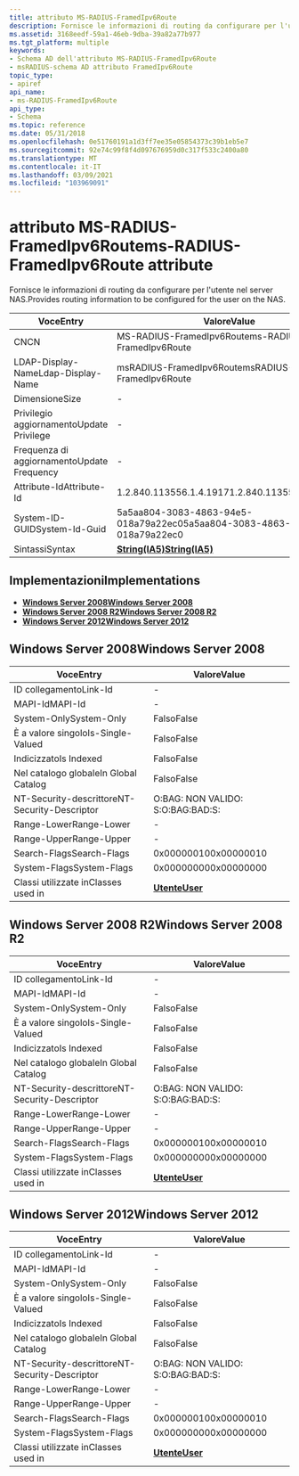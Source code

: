 ```yaml
---
title: attributo MS-RADIUS-FramedIpv6Route
description: Fornisce le informazioni di routing da configurare per l'utente nel server NAS. | attributo MS-RADIUS-FramedIpv6Route
ms.assetid: 3168eedf-59a1-46eb-9dba-39a82a77b977
ms.tgt_platform: multiple
keywords:
- Schema AD dell'attributo MS-RADIUS-FramedIpv6Route
- msRADIUS-schema AD attributo FramedIpv6Route
topic_type:
- apiref
api_name:
- ms-RADIUS-FramedIpv6Route
api_type:
- Schema
ms.topic: reference
ms.date: 05/31/2018
ms.openlocfilehash: 0e51760191a1d3ff7ee35e05854373c39b1eb5e7
ms.sourcegitcommit: 92e74c99f8f4d097676959d0c317f533c2400a80
ms.translationtype: MT
ms.contentlocale: it-IT
ms.lasthandoff: 03/09/2021
ms.locfileid: "103969091"
---
```

# <a name="ms-radius-framedipv6route-attribute"></a><span data-ttu-id="ba8db-106">attributo MS-RADIUS-FramedIpv6Route</span><span class="sxs-lookup"><span data-stu-id="ba8db-106">ms-RADIUS-FramedIpv6Route attribute</span></span>

<span data-ttu-id="ba8db-107">Fornisce le informazioni di routing da configurare per l'utente nel server NAS.</span><span class="sxs-lookup"><span data-stu-id="ba8db-107">Provides routing information to be configured for the user on the NAS.</span></span>



| <span data-ttu-id="ba8db-108">Voce</span><span class="sxs-lookup"><span data-stu-id="ba8db-108">Entry</span></span> | <span data-ttu-id="ba8db-109">Valore</span><span class="sxs-lookup"><span data-stu-id="ba8db-109">Value</span></span> |
|-------------------|--------------------------------------|
| <span data-ttu-id="ba8db-110">CN</span><span class="sxs-lookup"><span data-stu-id="ba8db-110">CN</span></span>                | <span data-ttu-id="ba8db-111">MS-RADIUS-FramedIpv6Route</span><span class="sxs-lookup"><span data-stu-id="ba8db-111">ms-RADIUS-FramedIpv6Route</span></span>            |
| <span data-ttu-id="ba8db-112">LDAP-Display-Name</span><span class="sxs-lookup"><span data-stu-id="ba8db-112">Ldap-Display-Name</span></span> | <span data-ttu-id="ba8db-113">msRADIUS-FramedIpv6Route</span><span class="sxs-lookup"><span data-stu-id="ba8db-113">msRADIUS-FramedIpv6Route</span></span>             |
| <span data-ttu-id="ba8db-114">Dimensione</span><span class="sxs-lookup"><span data-stu-id="ba8db-114">Size</span></span>              | \-                                   |
| <span data-ttu-id="ba8db-115">Privilegio aggiornamento</span><span class="sxs-lookup"><span data-stu-id="ba8db-115">Update Privilege</span></span>  | \-                                   |
| <span data-ttu-id="ba8db-116">Frequenza di aggiornamento</span><span class="sxs-lookup"><span data-stu-id="ba8db-116">Update Frequency</span></span>  | \-                                   |
| <span data-ttu-id="ba8db-117">Attribute-Id</span><span class="sxs-lookup"><span data-stu-id="ba8db-117">Attribute-Id</span></span>      | <span data-ttu-id="ba8db-118">1.2.840.113556.1.4.1917</span><span class="sxs-lookup"><span data-stu-id="ba8db-118">1.2.840.113556.1.4.1917</span></span>              |
| <span data-ttu-id="ba8db-119">System-ID-GUID</span><span class="sxs-lookup"><span data-stu-id="ba8db-119">System-Id-Guid</span></span>    | <span data-ttu-id="ba8db-120">5a5aa804-3083-4863-94e5-018a79a22ec0</span><span class="sxs-lookup"><span data-stu-id="ba8db-120">5a5aa804-3083-4863-94e5-018a79a22ec0</span></span> |
| <span data-ttu-id="ba8db-121">Sintassi</span><span class="sxs-lookup"><span data-stu-id="ba8db-121">Syntax</span></span>            | [<span data-ttu-id="ba8db-122">**String(IA5)**</span><span class="sxs-lookup"><span data-stu-id="ba8db-122">**String(IA5)**</span></span>](s-string-ia5.md)  |



## <a name="implementations"></a><span data-ttu-id="ba8db-123">Implementazioni</span><span class="sxs-lookup"><span data-stu-id="ba8db-123">Implementations</span></span>

-   [<span data-ttu-id="ba8db-124">**Windows Server 2008**</span><span class="sxs-lookup"><span data-stu-id="ba8db-124">**Windows Server 2008**</span></span>](#windows-server-2008)
-   [<span data-ttu-id="ba8db-125">**Windows Server 2008 R2**</span><span class="sxs-lookup"><span data-stu-id="ba8db-125">**Windows Server 2008 R2**</span></span>](#windows-server-2008-r2)
-   [<span data-ttu-id="ba8db-126">**Windows Server 2012**</span><span class="sxs-lookup"><span data-stu-id="ba8db-126">**Windows Server 2012**</span></span>](#windows-server-2012)

## <a name="windows-server-2008"></a><span data-ttu-id="ba8db-127">Windows Server 2008</span><span class="sxs-lookup"><span data-stu-id="ba8db-127">Windows Server 2008</span></span>



| <span data-ttu-id="ba8db-128">Voce</span><span class="sxs-lookup"><span data-stu-id="ba8db-128">Entry</span></span> | <span data-ttu-id="ba8db-129">Valore</span><span class="sxs-lookup"><span data-stu-id="ba8db-129">Value</span></span> |
|------------------------|-----------------------------------|
| <span data-ttu-id="ba8db-130">ID collegamento</span><span class="sxs-lookup"><span data-stu-id="ba8db-130">Link-Id</span></span>                | \-                                |
| <span data-ttu-id="ba8db-131">MAPI-Id</span><span class="sxs-lookup"><span data-stu-id="ba8db-131">MAPI-Id</span></span>                | \-                                |
| <span data-ttu-id="ba8db-132">System-Only</span><span class="sxs-lookup"><span data-stu-id="ba8db-132">System-Only</span></span>            | <span data-ttu-id="ba8db-133">Falso</span><span class="sxs-lookup"><span data-stu-id="ba8db-133">False</span></span>                             |
| <span data-ttu-id="ba8db-134">È a valore singolo</span><span class="sxs-lookup"><span data-stu-id="ba8db-134">Is-Single-Valued</span></span>       | <span data-ttu-id="ba8db-135">Falso</span><span class="sxs-lookup"><span data-stu-id="ba8db-135">False</span></span>                             |
| <span data-ttu-id="ba8db-136">Indicizzato</span><span class="sxs-lookup"><span data-stu-id="ba8db-136">Is Indexed</span></span>             | <span data-ttu-id="ba8db-137">Falso</span><span class="sxs-lookup"><span data-stu-id="ba8db-137">False</span></span>                             |
| <span data-ttu-id="ba8db-138">Nel catalogo globale</span><span class="sxs-lookup"><span data-stu-id="ba8db-138">In Global Catalog</span></span>      | <span data-ttu-id="ba8db-139">Falso</span><span class="sxs-lookup"><span data-stu-id="ba8db-139">False</span></span>                             |
| <span data-ttu-id="ba8db-140">NT-Security-descrittore</span><span class="sxs-lookup"><span data-stu-id="ba8db-140">NT-Security-Descriptor</span></span> | <span data-ttu-id="ba8db-141">O:BAG: NON VALIDO: S:</span><span class="sxs-lookup"><span data-stu-id="ba8db-141">O:BAG:BAD:S:</span></span>                      |
| <span data-ttu-id="ba8db-142">Range-Lower</span><span class="sxs-lookup"><span data-stu-id="ba8db-142">Range-Lower</span></span>            | \-                                |
| <span data-ttu-id="ba8db-143">Range-Upper</span><span class="sxs-lookup"><span data-stu-id="ba8db-143">Range-Upper</span></span>            | \-                                |
| <span data-ttu-id="ba8db-144">Search-Flags</span><span class="sxs-lookup"><span data-stu-id="ba8db-144">Search-Flags</span></span>           | <span data-ttu-id="ba8db-145">0x00000010</span><span class="sxs-lookup"><span data-stu-id="ba8db-145">0x00000010</span></span>                        |
| <span data-ttu-id="ba8db-146">System-Flags</span><span class="sxs-lookup"><span data-stu-id="ba8db-146">System-Flags</span></span>           | <span data-ttu-id="ba8db-147">0x00000000</span><span class="sxs-lookup"><span data-stu-id="ba8db-147">0x00000000</span></span>                        |
| <span data-ttu-id="ba8db-148">Classi utilizzate in</span><span class="sxs-lookup"><span data-stu-id="ba8db-148">Classes used in</span></span>        | [<span data-ttu-id="ba8db-149">**Utente**</span><span class="sxs-lookup"><span data-stu-id="ba8db-149">**User**</span></span>](c-user.md)<br/> |



## <a name="windows-server-2008-r2"></a><span data-ttu-id="ba8db-150">Windows Server 2008 R2</span><span class="sxs-lookup"><span data-stu-id="ba8db-150">Windows Server 2008 R2</span></span>



| <span data-ttu-id="ba8db-151">Voce</span><span class="sxs-lookup"><span data-stu-id="ba8db-151">Entry</span></span> | <span data-ttu-id="ba8db-152">Valore</span><span class="sxs-lookup"><span data-stu-id="ba8db-152">Value</span></span> |
|------------------------|-----------------------------------|
| <span data-ttu-id="ba8db-153">ID collegamento</span><span class="sxs-lookup"><span data-stu-id="ba8db-153">Link-Id</span></span>                | \-                                |
| <span data-ttu-id="ba8db-154">MAPI-Id</span><span class="sxs-lookup"><span data-stu-id="ba8db-154">MAPI-Id</span></span>                | \-                                |
| <span data-ttu-id="ba8db-155">System-Only</span><span class="sxs-lookup"><span data-stu-id="ba8db-155">System-Only</span></span>            | <span data-ttu-id="ba8db-156">Falso</span><span class="sxs-lookup"><span data-stu-id="ba8db-156">False</span></span>                             |
| <span data-ttu-id="ba8db-157">È a valore singolo</span><span class="sxs-lookup"><span data-stu-id="ba8db-157">Is-Single-Valued</span></span>       | <span data-ttu-id="ba8db-158">Falso</span><span class="sxs-lookup"><span data-stu-id="ba8db-158">False</span></span>                             |
| <span data-ttu-id="ba8db-159">Indicizzato</span><span class="sxs-lookup"><span data-stu-id="ba8db-159">Is Indexed</span></span>             | <span data-ttu-id="ba8db-160">Falso</span><span class="sxs-lookup"><span data-stu-id="ba8db-160">False</span></span>                             |
| <span data-ttu-id="ba8db-161">Nel catalogo globale</span><span class="sxs-lookup"><span data-stu-id="ba8db-161">In Global Catalog</span></span>      | <span data-ttu-id="ba8db-162">Falso</span><span class="sxs-lookup"><span data-stu-id="ba8db-162">False</span></span>                             |
| <span data-ttu-id="ba8db-163">NT-Security-descrittore</span><span class="sxs-lookup"><span data-stu-id="ba8db-163">NT-Security-Descriptor</span></span> | <span data-ttu-id="ba8db-164">O:BAG: NON VALIDO: S:</span><span class="sxs-lookup"><span data-stu-id="ba8db-164">O:BAG:BAD:S:</span></span>                      |
| <span data-ttu-id="ba8db-165">Range-Lower</span><span class="sxs-lookup"><span data-stu-id="ba8db-165">Range-Lower</span></span>            | \-                                |
| <span data-ttu-id="ba8db-166">Range-Upper</span><span class="sxs-lookup"><span data-stu-id="ba8db-166">Range-Upper</span></span>            | \-                                |
| <span data-ttu-id="ba8db-167">Search-Flags</span><span class="sxs-lookup"><span data-stu-id="ba8db-167">Search-Flags</span></span>           | <span data-ttu-id="ba8db-168">0x00000010</span><span class="sxs-lookup"><span data-stu-id="ba8db-168">0x00000010</span></span>                        |
| <span data-ttu-id="ba8db-169">System-Flags</span><span class="sxs-lookup"><span data-stu-id="ba8db-169">System-Flags</span></span>           | <span data-ttu-id="ba8db-170">0x00000000</span><span class="sxs-lookup"><span data-stu-id="ba8db-170">0x00000000</span></span>                        |
| <span data-ttu-id="ba8db-171">Classi utilizzate in</span><span class="sxs-lookup"><span data-stu-id="ba8db-171">Classes used in</span></span>        | [<span data-ttu-id="ba8db-172">**Utente**</span><span class="sxs-lookup"><span data-stu-id="ba8db-172">**User**</span></span>](c-user.md)<br/> |



## <a name="windows-server-2012"></a><span data-ttu-id="ba8db-173">Windows Server 2012</span><span class="sxs-lookup"><span data-stu-id="ba8db-173">Windows Server 2012</span></span>



| <span data-ttu-id="ba8db-174">Voce</span><span class="sxs-lookup"><span data-stu-id="ba8db-174">Entry</span></span> | <span data-ttu-id="ba8db-175">Valore</span><span class="sxs-lookup"><span data-stu-id="ba8db-175">Value</span></span> |
|------------------------|-----------------------------------|
| <span data-ttu-id="ba8db-176">ID collegamento</span><span class="sxs-lookup"><span data-stu-id="ba8db-176">Link-Id</span></span>                | \-                                |
| <span data-ttu-id="ba8db-177">MAPI-Id</span><span class="sxs-lookup"><span data-stu-id="ba8db-177">MAPI-Id</span></span>                | \-                                |
| <span data-ttu-id="ba8db-178">System-Only</span><span class="sxs-lookup"><span data-stu-id="ba8db-178">System-Only</span></span>            | <span data-ttu-id="ba8db-179">Falso</span><span class="sxs-lookup"><span data-stu-id="ba8db-179">False</span></span>                             |
| <span data-ttu-id="ba8db-180">È a valore singolo</span><span class="sxs-lookup"><span data-stu-id="ba8db-180">Is-Single-Valued</span></span>       | <span data-ttu-id="ba8db-181">Falso</span><span class="sxs-lookup"><span data-stu-id="ba8db-181">False</span></span>                             |
| <span data-ttu-id="ba8db-182">Indicizzato</span><span class="sxs-lookup"><span data-stu-id="ba8db-182">Is Indexed</span></span>             | <span data-ttu-id="ba8db-183">Falso</span><span class="sxs-lookup"><span data-stu-id="ba8db-183">False</span></span>                             |
| <span data-ttu-id="ba8db-184">Nel catalogo globale</span><span class="sxs-lookup"><span data-stu-id="ba8db-184">In Global Catalog</span></span>      | <span data-ttu-id="ba8db-185">Falso</span><span class="sxs-lookup"><span data-stu-id="ba8db-185">False</span></span>                             |
| <span data-ttu-id="ba8db-186">NT-Security-descrittore</span><span class="sxs-lookup"><span data-stu-id="ba8db-186">NT-Security-Descriptor</span></span> | <span data-ttu-id="ba8db-187">O:BAG: NON VALIDO: S:</span><span class="sxs-lookup"><span data-stu-id="ba8db-187">O:BAG:BAD:S:</span></span>                      |
| <span data-ttu-id="ba8db-188">Range-Lower</span><span class="sxs-lookup"><span data-stu-id="ba8db-188">Range-Lower</span></span>            | \-                                |
| <span data-ttu-id="ba8db-189">Range-Upper</span><span class="sxs-lookup"><span data-stu-id="ba8db-189">Range-Upper</span></span>            | \-                                |
| <span data-ttu-id="ba8db-190">Search-Flags</span><span class="sxs-lookup"><span data-stu-id="ba8db-190">Search-Flags</span></span>           | <span data-ttu-id="ba8db-191">0x00000010</span><span class="sxs-lookup"><span data-stu-id="ba8db-191">0x00000010</span></span>                        |
| <span data-ttu-id="ba8db-192">System-Flags</span><span class="sxs-lookup"><span data-stu-id="ba8db-192">System-Flags</span></span>           | <span data-ttu-id="ba8db-193">0x00000000</span><span class="sxs-lookup"><span data-stu-id="ba8db-193">0x00000000</span></span>                        |
| <span data-ttu-id="ba8db-194">Classi utilizzate in</span><span class="sxs-lookup"><span data-stu-id="ba8db-194">Classes used in</span></span>        | [<span data-ttu-id="ba8db-195">**Utente**</span><span class="sxs-lookup"><span data-stu-id="ba8db-195">**User**</span></span>](c-user.md)<br/> |



 

 





